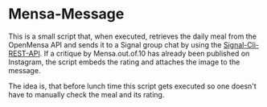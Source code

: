 # Mensa-Message

This is a small script that, when executed, retrieves the daily meal from the OpenMensa API and sends it to a Signal group chat by using the [Signal-Cli-REST-API](https://github.com/bbernhard/signal-cli-rest-api). If a critique by Mensa.out.of.10 has already been published on Instagram, the script embeds the rating and attaches the image to the message. 

The idea is, that before lunch time this script gets executed so one doesn't have to manually check the meal and its rating.
